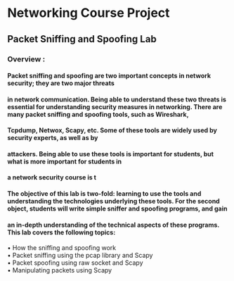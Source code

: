 # Networking Course Project
## Packet Sniffing and Spoofing Lab
### Overview :
#### Packet sniffing and spoofing are two important concepts in network security; they are two major threats
#### in network communication. Being able to understand these two threats is essential for understanding security measures in networking. There are many packet sniffing and spoofing tools, such as Wireshark,
#### Tcpdump, Netwox, Scapy, etc. Some of these tools are widely used by security experts, as well as by
#### attackers. Being able to use these tools is important for students, but what is more important for students in
#### a network security course is t
#### The objective of this lab is two-fold: learning to use the tools and understanding the technologies underlying these tools. For the second object, students will  write simple sniffer and spoofing programs, and gain
#### an in-depth understanding of the technical aspects of these programs. This lab covers the following topics:
• How the sniffing and spoofing work<br />
• Packet sniffing using the pcap library and Scapy<br />
• Packet spoofing using raw socket and Scapy<br />
• Manipulating packets using Scapy<br />
